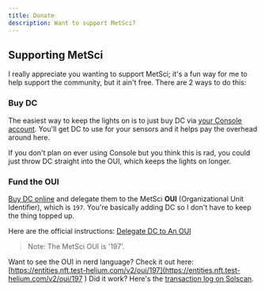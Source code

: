 ```yaml
---
title: Donate
description: Want to support MetSci?
---
```


## Supporting MetSci
I really appreciate you wanting to support MetSci; it's a fun way for me to help support the community, but it ain't free.  There are 2 ways to do this:

### Buy DC
The easiest way to keep the lights on is to just buy DC via [your Console account](https://console.meteoscientific.com/). You'll get DC to use for your sensors and it helps pay the overhead around here.

If you don't plan on ever using Console but you think this is rad, you could just throw DC straight into the OUI, which keeps the lights on longer. 

### Fund the OUI

[Buy DC online](https://helium.sphere.engineer/) and delegate them to the MetSci **OUI** (Organizational Unit Identifier), which is `197`. You're basically adding DC so I don't have to keep the thing topped up.

Here are the official instructions:
[Delegate DC to An OUI](https://docs.helium.com/iot/run-an-lns/fund-an-oui)
> Note: The MetSci OUI is '197'.

Want to see the OUI in nerd language? Check it out here: [https://entities.nft.test-helium.com/v2/oui/197](https://entities.nft.test-helium.com/v2/oui/197
)
Did it work? Here's the [transaction log on Solscan](https://solscan.io/account/mvKSiNoKNbb1h9qi27GPnpTNfX5qNGsiFcU24ZRgQmY#transfers).


